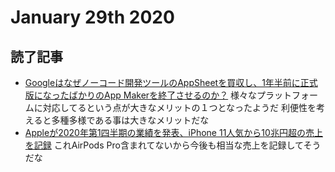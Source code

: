 # January 29th 2020
## 読了記事
- [Googleはなぜノーコード開発ツールのAppSheetを買収し、1年半前に正式版になったばかりのApp Makerを終了させるのか？](https://www.publickey1.jp/blog/20/googleappsheet1app_maker.html)
様々なプラットフォームに対応してるという点が大きなメリットの１つとなったようだ
利便性を考えると多種多様である事は大きなメリットだな
- [Appleが2020年第1四半期の業績を発表、iPhone 11人気から10兆円超の売上を記録](https://gigazine.net/news/20200129-apple-reports-record-first-quarter/)
これAirPods Pro含まれてないから今後も相当な売上を記録してそうだな
